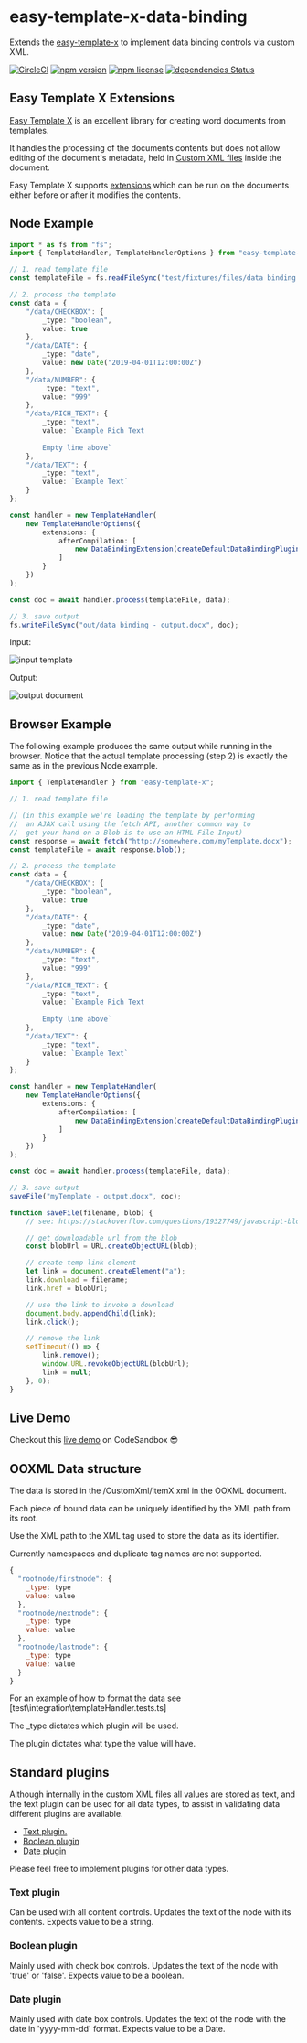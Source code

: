 # easy-template-x-data-binding

Extends the [easy-template-x](https://github.com/alonrbar/easy-template-x) to implement data binding controls via custom XML.

[![CircleCI](https://circleci.com/gh/sebastianrogers/easy-template-x-data-binding.svg?style=shield)](https://circleci.com/gh/sebastianrogers/easy-template-x-data-binding)
[![npm version](https://img.shields.io/npm/v/easy-template-x-data-binding.svg)](https://www.npmjs.com/package/easy-template-x-data-binding)
[![npm license](https://img.shields.io/npm/l/easy-template-x-data-binding.svg)](https://www.npmjs.com/package/easy-template-x-data-binding)
[![dependencies Status](https://david-dm.org/sebastianrogers/easy-template-x-data-binding/status.svg)](https://david-dm.org/sebastianrogers/easy-template-x-data-binding)

## Easy Template X Extensions

[Easy Template X](https://github.com/alonrbar/easy-template-x) is an excellent library for creating word documents from templates.

It handles the processing of the documents contents but does not allow editing of the document's metadata, held in [Custom XML files](https://docs.microsoft.com/en-gb/archive/blogs/modonovan/word-2007-content-controls-and-xml-part-1-the-basics) inside the document.

Easy Template X supports [extensions](https://github.com/alonrbar/easy-template-x#extensions) which can be run on the documents either before or after it modifies the contents.

## Node Example

```typescript
import * as fs from "fs";
import { TemplateHandler, TemplateHandlerOptions } from "easy-template-x";

// 1. read template file
const templateFile = fs.readFileSync("test/fixtures/files/data binding.docx");

// 2. process the template
const data = {
    "/data/CHECKBOX": {
        _type: "boolean",
        value: true
    },
    "/data/DATE": {
        _type: "date",
        value: new Date("2019-04-01T12:00:00Z")
    },
    "/data/NUMBER": {
        _type: "text",
        value: "999"
    },
    "/data/RICH_TEXT": {
        _type: "text",
        value: `Example Rich Text
        
        Empty line above`
    },
    "/data/TEXT": {
        _type: "text",
        value: `Example Text`
    }
};

const handler = new TemplateHandler(
    new TemplateHandlerOptions({
        extensions: {
            afterCompilation: [
                new DataBindingExtension(createDefaultDataBindingPlugins())
            ]
        }
    })
);

const doc = await handler.process(templateFile, data);

// 3. save output
fs.writeFileSync("out/data binding - output.docx", doc);
```

Input:

![input template](./docs/assets/template-in.png?raw=true)

Output:

![output document](./docs/assets/template-out.png?raw=true)

## Browser Example

The following example produces the same output while running in the browser.
Notice that the actual template processing (step 2) is exactly the same as in the previous Node example.

```typescript
import { TemplateHandler } from "easy-template-x";

// 1. read template file

// (in this example we're loading the template by performing
//  an AJAX call using the fetch API, another common way to
//  get your hand on a Blob is to use an HTML File Input)
const response = await fetch("http://somewhere.com/myTemplate.docx");
const templateFile = await response.blob();

// 2. process the template
const data = {
    "/data/CHECKBOX": {
        _type: "boolean",
        value: true
    },
    "/data/DATE": {
        _type: "date",
        value: new Date("2019-04-01T12:00:00Z")
    },
    "/data/NUMBER": {
        _type: "text",
        value: "999"
    },
    "/data/RICH_TEXT": {
        _type: "text",
        value: `Example Rich Text
        
        Empty line above`
    },
    "/data/TEXT": {
        _type: "text",
        value: `Example Text`
    }
};

const handler = new TemplateHandler(
    new TemplateHandlerOptions({
        extensions: {
            afterCompilation: [
                new DataBindingExtension(createDefaultDataBindingPlugins())
            ]
        }
    })
);

const doc = await handler.process(templateFile, data);

// 3. save output
saveFile("myTemplate - output.docx", doc);

function saveFile(filename, blob) {
    // see: https://stackoverflow.com/questions/19327749/javascript-blob-filename-without-link

    // get downloadable url from the blob
    const blobUrl = URL.createObjectURL(blob);

    // create temp link element
    let link = document.createElement("a");
    link.download = filename;
    link.href = blobUrl;

    // use the link to invoke a download
    document.body.appendChild(link);
    link.click();

    // remove the link
    setTimeout(() => {
        link.remove();
        window.URL.revokeObjectURL(blobUrl);
        link = null;
    }, 0);
}
```

## Live Demo

Checkout this [live demo](https://codesandbox.io/s/easy-template-x-data-binding-demo-s7t07?fontsize=14&module=%2Findex.ts) on CodeSandbox 😎

## OOXML Data structure

The data is stored in the /CustomXml/itemX.xml in the OOXML document.

Each piece of bound data can be uniquely identified by the XML path from its root.

Use the XML path to the XML tag used to store the data as its identifier.

Currently namespaces and duplicate tag names are not supported.

```js
{
  "rootnode/firstnode": {
    _type: type
    value: value
  },
  "rootnode/nextnode": {
    _type: type
    value: value
  },
  "rootnode/lastnode": {
    _type: type
    value: value
  }
}
```

For an example of how to format the data see [test\integration\templateHandler.tests.ts]

The \_type dictates which plugin will be used.

The plugin dictates what type the value will have.

## Standard plugins

Although internally in the custom XML files all values are stored as text, and the text plugin can be used for all data types, to assist in validating data different plugins are available.

-   [Text plugin.](#text-plugin)
-   [Boolean plugin](#boolean-plugin)
-   [Date plugin](#date-plugin)

Please feel free to implement plugins for other data types.

### Text plugin

Can be used with all content controls. Updates the text of the node with its contents. Expects value to be a string.

### Boolean plugin

Mainly used with check box controls. Updates the text of the node with 'true' or 'false'. Expects value to be a boolean.

### Date plugin

Mainly used with date box controls. Updates the text of the node with the date in 'yyyy-mm-dd' format. Expects value to be a Date.
